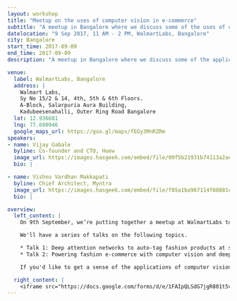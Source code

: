```yaml
---
layout: workshop
title: "Meetup on the uses of computer vision in e-commerce"
subtitle: "A meetup in Bangalore where we discuss some of the uses of computer vision in e-commerce"
datelocation: "9 Sep 2017, 11 AM - 2 PM, WalmartLabs, Bangalore"
city: Bangalore
start_time: 2017-09-09
end_time: 2017-09-09
description: "A meetup in Bangalore where we discuss some of the applications of computer vision in e-commerce "

venue:
  label: WalmartLabs, Bangalore
  address: |
    Walmart Labs,
    Sy No 15/2 & 14, 4th, 5th & 6th Floors.
    A-Block, Salarpuria Aura Building,
    Kadubeesenahalli, Outer Ring Road Bangalore
  lat: 12.936681
  lng: 77.690946
  google_maps_url: https://goo.gl/maps/fEGy3MnRZRm
speakers:
- name: Vijay Gabale
  byline: Co-founder and CTO, Huew
  image_url: https://images.hasgeek.com/embed/file/09f5b21931b74113a2ae021734ed7565
  bio: |

- name: Vishnu Vardhan Makkapati
  byline: Chief Architect, Myntra
  image_url: https://images.hasgeek.com/embed/file/f85a1ba967114f88881c383d8bdf0fd1
  bio: |

overview:
  left_content: |
    On 9th September, we’re putting together a meetup at WalmartLabs to discuss about the application of computer vision in e-commerce. In this meetup, iate to advanced level talks. One of the key areas in which computer vision is currently used in e-commerce is in "fashion". Our speakers will walk us through some of the applications and use cases of the same.

    We'll have a series of talks on the following topics.

    * Talk 1: Deep attention networks to auto-tag fashion products at scale with high accuracy by Vijay Gabale. In this talk, Vijay will give us an overview of the problem and focus on aspects like why naive solutions didn't work for them, why simple CNN-based image classification didn't work. He will also provide an overview of attention networks using CNN + RNN, attention networks with deconvolution networks & experimentation details on amount of data/compute. This will be followed by details on dataset prepration, training and results.
    * Talk 2: Powering fashion e-commerce with computer vision and deep learning by Vishnu Vardhan Makkapati. Images are a rich source of information to interpret fashionability of a product. Several use cases in fashion e-commerce can be powered if we unlock the inherent fine-grained details in them. The huge catalogue data can be put to good use to realize some of them. In this talk, Vishnu will present an overview of their work on mining catalog images using deep learning and computer vision.

    If you'd like to get a sense of the applications of computer vision in e-commerce and interact with practitioners from the industry, this is a great place to be. RSVP now to reserve your spot!

  right_content: |
    <iframe src="https://docs.google.com/forms/d/e/1FAIpQLSdG7jgR801t5vfIUW7vu1PWhU7_pT1cqBWv1U64VwwkYW8MQA/viewform?embedded=true" width="760" height="500" frameborder="0" marginheight="0" marginwidth="0">Loading...</iframe>
---
```

